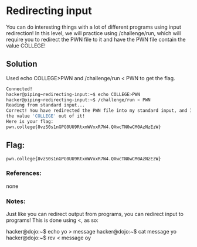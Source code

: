 # Redirecting input
You can do interesting things with a lot of different programs using input redirection! In this level, we will practice using /challenge/run, which will require you to redirect the PWN file to it and have the PWN file contain the value COLLEGE!

## Solution
Used echo COLLEGE>PWN and /challenge/run < PWN to get the flag.

```sh
Connected!
hacker@piping~redirecting-input:~$ echo COLLEGE>PWN
hacker@piping~redirecting-input:~$ /challenge/run < PWN
Reading from standard input...
Correct! You have redirected the PWN file into my standard input, and I read
the value 'COLLEGE' out of it!
Here is your flag:
pwn.college{8vzS0s1nGPG0UU9RtxmWVxxR7W4.QXwcTN0wCM0AzNzEzW}
```

## Flag: 

```
pwn.college{8vzS0s1nGPG0UU9RtxmWVxxR7W4.QXwcTN0wCM0AzNzEzW}
```

### References:
none

### Notes:
Just like you can redirect output from programs, you can redirect input to programs! This is done using <, as so:

hacker@dojo:~$ echo yo > message
hacker@dojo:~$ cat message
yo
hacker@dojo:~$ rev < message
oy
